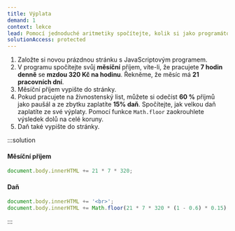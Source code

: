 ```yaml
---
title: Výplata
demand: 1
context: lekce
lead: Pomocí jednoduché aritmetiky spočítejte, kolik si jako programátor vyděláte.
solutionAccess: protected
---
```


1. Založte si novou prázdnou stránku s JavaScriptovým programem.
1. V programu spočítejte svůj **měsíční** příjem, víte-li, že pracujete **7 hodin denně** se **mzdou 320 Kč na hodinu**. Řekněme, že měsíc má **21 pracovních dní**.
1. Měsíční příjem vypište do stránky.
1. Pokud pracujete na živnostenský list, můžete si odečíst **60 %** příjmů jako paušál a ze zbytku zaplatíte **15% daň**. Spočítejte, jak velkou daň zaplatíte ze své výplaty. Pomocí funkce `Math.floor` zaokrouhlete výsledek dolů na celé koruny.
1. Daň také vypište do stránky.

:::solution

#### Měsíční příjem

```js
document.body.innerHTML += 21 * 7 * 320;
```

#### Daň

```js
document.body.innerHTML += '<br>';
document.body.innerHTML += Math.floor(21 * 7 * 320 * (1 - 0.6) * 0.15);
```

:::

